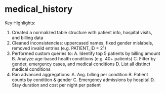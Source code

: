 # medical_history

Key Highlights:
1. Created a normalized table structure with patient info, hospital visits, and billing data
2. Cleaned inconsistencies: uppercased names, fixed gender mislabels, removed invalid entries (e.g. PATIENT_ID = 21)
3. Performed custom queries to:
A. Identify top 5 patients by billing amount
B. Analyze age-based health conditions (e.g. 40+ patients)
C. Filter by gender, emergency cases, and medical conditions
D. List all distinct medical conditions
5. Ran advanced aggregations:
A. Avg. billing per condition
B. Patient counts by condition & gender
C. Emergency admissions by hospital
D. Stay duration and cost per night per patient
